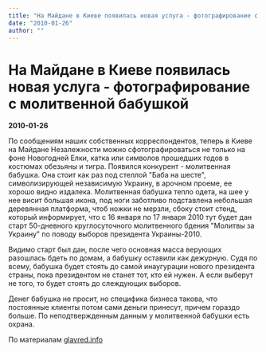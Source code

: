 ```yaml
---
title: "На Майдане в Киеве появилась новая услуга - фотографирование с молитвенной бабушкой"
date: "2010-01-26"
author: ""
---
```


# На Майдане в Киеве появилась новая услуга - фотографирование с молитвенной бабушкой

**2010-01-26** 

По сообщениям наших собственных корреспондентов, теперь в Киеве на Майдане Незалежности можно сфотографироваться не только на фоне Новогодней Елки, катка или символов прошедших годов в костюмах обезьяны и тигра. Появился конкурент - молитвенная бабушка. Она стоит как раз под стеллой "Баба на шесте", символизирующей независимую Украину, в арочном проеме, ее хорошо видно издалека. Молитвенная бабушка тепло одета, на шее у нее висит большая икона, под ноги заботливо подставлена небольшая деревянная платформа, чтоб ножки не мерзли, сбоку стоит стенд, который информирует, что с 16 января по 17 января 2010 тут будет дан старт 50-дневного круглосуточного молитвенного бдения "Молитвы за Украину" по поводу выборов президента Украины-2010.

Видимо старт был дан, после чего основная масса верующих разошлась бдеть по домам, а бабушку оставили как дежурную. Судя по всему, бабушка будет стоять до самой инаугурации нового президента страны, пока президентом не станет тот, кто ей нужен. А если выберут не того, то будет стоять до слеждующих выборов.

Денег бабушка не просит, но специфика бизнеса такова, что постоянные клиенты потом сами деньги принесут, причем гораздо больше. По неподтвержденным данным у молитвенной бабушки есть охрана.

По материалам [glavred.info](http://glavred.info/archive/2010/01/16/122442-2.html)
